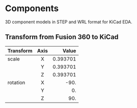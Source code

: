 # Components
3D component models in STEP and WRL format for KiCad EDA.

## Transform from Fusion 360 to KiCad

| Transform | Axis |      Value |
| :-------- | :--: | ---------: |
| scale     |    X |   0.393701 |
|           |    Y |   0.393701 |
|           |    Z |   0.393701 |
| rotation  |    X | -90.       |
|           |    Y |   0.       |
|           |    Z |  90.       |

